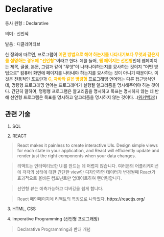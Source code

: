# Declarative

동사 원형 : Declarative

의미  : 선언적 

발음 : 디클레어티브

한 정의에 따르면, 프로그램이  <span style="color:#FFBF00; font-weight:bold;">어떤 방법으로 해야 하는지를 나타내기보다 무엇과 같은지를 설명하는 경우에 "선언형"</span>이라고 한다. 예를 들어,  <span style="color:#FFBF00; font-weight:bold;">웹 페이지는 선언형</span>인데 웹페이지는 제목, 글꼴, 본문, 그림과 같이 "무엇"이 나타나야하는지를 묘사하는 것이지 "어떤 방법으로" 컴퓨터 화면에 페이지를 나타내야 하는지를 묘사하는 것이 아니기 때문이다. 이것은 전통적인 포트란과  <span style="color:#FFBF00; font-weight:bold;">C, 자바와 같은 명령형</span> 프로그래밍 언어와는 다른 접근방식인데, 명령형 프로그래밍 언어는 프로그래머가 실행될 알고리즘을 명시해주어야 하는 것이다. 간단히 말하여, 명령형 프로그램은 알고리즘을 명시하고 목표는 명시하지 않는 데 반해 선언형 프로그램은 목표를 명시하고 알고리즘을 명시하지 않는 것이다.
.([위키백과](https://ko.wikipedia.org/wiki/%EC%84%A0%EC%96%B8%ED%98%95_%ED%94%84%EB%A1%9C%EA%B7%B8%EB%9E%98%EB%B0%8D)))

## 관련 기술
1. SQL

2. REACT
>React makes it painless to create interactive UIs. Design simple views for each state in your application, and React will efficiently update and render just the right components when your data changes.

>리액트는 인터렉티브한 UI를 만드는 데 어렵지 않습니다. 여러분의 어플리케이션에 각각의 상태에 대한 간단한 view만 디자인하면 데이터가 변경될때 React가 효과적으로 올바른 컴포넌트만 업데이트하여 렌더링합니다.

> 선언형 뷰는 예측가능하고 디버깅을 쉽게 합니다.

> React 메인페이지에 리액트의 특징으로 나와있다. https://reactjs.org/ 

3. HTML, CSS

4. Imperative Programming (선언형 프로그래밍)
> Declarative Programming과 반대 개념